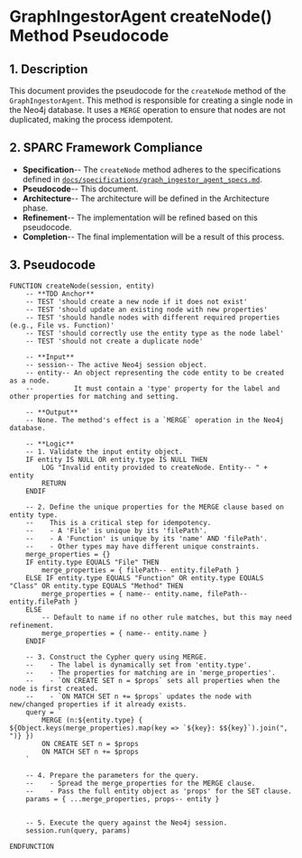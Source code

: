 # GraphIngestorAgent createNode() Method Pseudocode

## 1. Description

This document provides the pseudocode for the `createNode` method of the `GraphIngestorAgent`. This method is responsible for creating a single node in the Neo4j database. It uses a `MERGE` operation to ensure that nodes are not duplicated, making the process idempotent.

## 2. SPARC Framework Compliance

- **Specification**-- The `createNode` method adheres to the specifications defined in [`docs/specifications/graph_ingestor_agent_specs.md`](docs/specifications/graph_ingestor_agent_specs.md).
- **Pseudocode**-- This document.
- **Architecture**-- The architecture will be defined in the Architecture phase.
- **Refinement**-- The implementation will be refined based on this pseudocode.
- **Completion**-- The final implementation will be a result of this process.

## 3. Pseudocode

```plaintext
FUNCTION createNode(session, entity)
    -- **TDD Anchor**
    -- TEST 'should create a new node if it does not exist'
    -- TEST 'should update an existing node with new properties'
    -- TEST 'should handle nodes with different required properties (e.g., File vs. Function)'
    -- TEST 'should correctly use the entity type as the node label'
    -- TEST 'should not create a duplicate node'

    -- **Input**
    -- session-- The active Neo4j session object.
    -- entity-- An object representing the code entity to be created as a node.
    --          It must contain a 'type' property for the label and other properties for matching and setting.

    -- **Output**
    -- None. The method's effect is a `MERGE` operation in the Neo4j database.

    -- **Logic**
    -- 1. Validate the input entity object.
    IF entity IS NULL OR entity.type IS NULL THEN
        LOG "Invalid entity provided to createNode. Entity-- " + entity
        RETURN
    ENDIF

    -- 2. Define the unique properties for the MERGE clause based on entity type.
    --    This is a critical step for idempotency.
    --    - A 'File' is unique by its 'filePath'.
    --    - A 'Function' is unique by its 'name' AND 'filePath'.
    --    - Other types may have different unique constraints.
    merge_properties = {}
    IF entity.type EQUALS "File" THEN
        merge_properties = { filePath-- entity.filePath }
    ELSE IF entity.type EQUALS "Function" OR entity.type EQUALS "Class" OR entity.type EQUALS "Method" THEN
        merge_properties = { name-- entity.name, filePath-- entity.filePath }
    ELSE
        -- Default to name if no other rule matches, but this may need refinement.
        merge_properties = { name-- entity.name }
    ENDIF

    -- 3. Construct the Cypher query using MERGE.
    --    - The label is dynamically set from 'entity.type'.
    --    - The properties for matching are in 'merge_properties'.
    --    - `ON CREATE SET n = $props` sets all properties when the node is first created.
    --    - `ON MATCH SET n += $props` updates the node with new/changed properties if it already exists.
    query = `
        MERGE (n:${entity.type} { ${Object.keys(merge_properties).map(key => `${key}: $${key}`).join(", ")} })
        ON CREATE SET n = $props
        ON MATCH SET n += $props
    `

    -- 4. Prepare the parameters for the query.
    --    - Spread the merge_properties for the MERGE clause.
    --    - Pass the full entity object as 'props' for the SET clause.
    params = { ...merge_properties, props-- entity }


    -- 5. Execute the query against the Neo4j session.
    session.run(query, params)

ENDFUNCTION